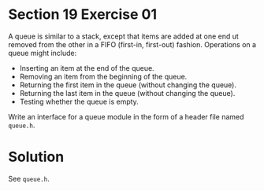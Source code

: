 # Section 19 Exercise 01 

A queue is similar to a stack, except that items are added at one end ut removed from the other in a FIFO (first-in, first-out) fashion. Operations on a queue might include:

- Inserting an item at the end of the queue.
- Removing an item from the beginning of the queue.
- Returning the first item in the queue (without changing the queue).
- Returning the last item in the queue (without changing the queue).
- Testing whether the queue is empty.

Write an interface for a queue module in the form of a header file named `queue.h`.


# Solution

See `queue.h`.
